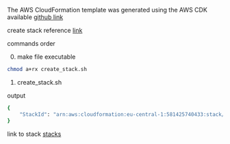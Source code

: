 The AWS CloudFormation template was generated using the AWS CDK available
[github link](https://github.com/awsdocs/aws-doc-sdk-examples/tree/master/resources/cdk/javascript_example_lambda_aws_service)

create stack reference [link](https://docs.aws.amazon.com/cli/latest/reference/cloudformation/create-stack.html)

commands order

0. make file executable

```bash
chmod a+rx create_stack.sh
```

1. create_stack.sh

output

```bash
{
    "StackId": "arn:aws:cloudformation:eu-central-1:581425740433:stack/lambda-example-stack/6dda3840-e8c2-11ec-8e3f-06b2f2834cfa"
}
```

link to stack
[stacks](https://eu-central-1.console.aws.amazon.com/cloudformation/home?region=eu-central-1#/stacks/stackinfo?filteringStatus=active&filteringText=&viewNested=true&hideStacks=false&stackId=arn%3Aaws%3Acloudformation%3Aeu-central-1%3A581425740433%3Astack%2Flambda-example-stack%2F6dda3840-e8c2-11ec-8e3f-06b2f2834cfa)
